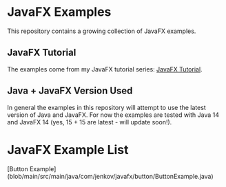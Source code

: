 # JavaFX Examples
This repository contains a growing collection of JavaFX examples. 

## JavaFX Tutorial
The examples come from my JavaFX tutorial series: [JavaFX Tutorial](http://tutorials.jenkov.com).

## Java + JavaFX Version Used
In general the examples in this repository will attempt to use the latest version of Java and JavaFX. 
For now the examples are tested with Java 14 and JavaFX 14 (yes, 15 + 15 are latest - will update soon!).

# JavaFX Example List

[Button Example] (blob/main/src/main/java/com/jenkov/javafx/button/ButtonExample.java)

